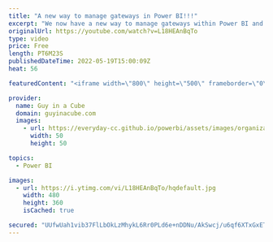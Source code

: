 ```yaml
---
title: "A new way to manage gateways in Power BI!!!"
excerpt: "We now have a new way to manage gateways within Power BI and it is a much-welcomed update! Adam walks you through the experience to get you ready for it!  New data source and gateway management experience https://powerbi.microsoft.com/blog/new-data-source-and-gateway-management-experience/  📢 Become"
originalUrl: https://youtube.com/watch?v=L18HEAnBqTo
type: video
price: Free
length: PT6M23S
publishedDateTime: 2022-05-19T15:00:09Z
heat: 56

featuredContent: "<iframe width=\"800\" height=\"500\" frameborder=\"0\" src=\"https://www.youtube.com/embed/L18HEAnBqTo\" allow=\"accelerometer; autoplay; encrypted-media; gyroscope; picture-in-picture\" allowfullscreen></iframe>"

provider:
  name: Guy in a Cube
  domain: guyinacube.com
  images:
    - url: https://everyday-cc.github.io/powerbi/assets/images/organizations/guyinacube.com-50x50.jpg
      width: 50
      height: 50

topics:
  - Power BI

images:
  - url: https://i.ytimg.com/vi/L18HEAnBqTo/hqdefault.jpg
    width: 480
    height: 360
    isCached: true

secured: "UUfwUah1vib37FlLbOkLzMhykL6Rr0PLd6e+nDDNu/AkSwcj/u6qf6XTxGxETT9NF68PRpQQKErBq9+L9cIUaXzb1rxx6hODtR0FDaW9CW2DmHsSMMtX7+e8PmXiA0PEgqYIZ8vOb6vs2cQwnDEz3Xstesojpld9R0/aB7cX7cw7tYfgCZqnP8Y0TfFeZtsPrMuOEFgoZHksUb70hO4mP79LVTnWhHLbIAtMMHDz06a/twhXIziAMpcGUGDD2SCQsOjLRSh7vHxDsl8PYmTFxHaT4+eODJuQR0XwDQE04QFfKIQat4QXW/oQMXyJg0GOBLv6/cNSiuuIz+sh9N1qkozX8UAmouiDHXgUxNI5shY+j/OhgcVfmY3zrZxYJ1hvuUczzibHvSJz8ifQclBE/o7RPLRIFxnrjYAdFjOxXps=;P+PZlWcEqLw2jsOaV7dCbQ=="
---
```


